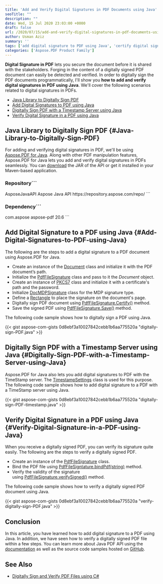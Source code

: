 ```yaml
---
title: 'Add and Verify Digital Signatures in PDF Documents using Java'
seoTitle: ""
description: ""
date: Wed, 15 Jul 2020 23:03:00 +0000
draft: false
url: /2020/07/15/add-and-verify-digital-signatures-in-pdf-documents-using-java/
author: Usman Aziz
summary: ''
tags: ['add digital signature to PDF using Java', 'certify digital signature in PDF using Java', 'digitally sign PDF using Java', 'verify digitally signed PDF using Java']
categories: ['Aspose.PDF Product Family']
---
```


**Digital Signature in PDF** lets you secure the document before it is shared with the stakeholders. Forging in the content of a digitally signed PDF document can easily be detected and verified. In order to digitally sign the PDF documents programmatically, I'll show you **how to add and verify digital signatures in PDF using Java**. We'll cover the following scenarios related to digital signatures in PDFs.

*   [Java Library to Digitally Sign PDF][1]
*   [Add Digital Signatures to PDF using Java][2]
*   [Digitally Sign PDF with a Timestamp Server using Java][3]
*   [Verify Digital Signature in a PDF using Java][4]

## Java Library to Digitally Sign PDF {#Java-Library-to-Digitally-Sign-PDF}

For adding and verifying digital signatures in PDF, we'll be using [Aspose.PDF for Java][5]. Along with other PDF manipulation features, Aspose.PDF for Java lets you add and verify digital signatures in PDFs seamlessly. You can [download][6] the JAR of the API or get it installed in your Maven-based application.

### Repository```
<repository>
    <id>AsposeJavaAPI</id>
    <name>Aspose Java API</name>
    <url>https://repository.aspose.com/repo/</url>
</repository>
```

### Dependency```
<dependency>
    <groupId>com.aspose</groupId>
    <artifactId>aspose-pdf</artifactId>
    <version>20.6</version>
</dependency>
```

## Add Digital Signature to a PDF using Java {#Add-Digital-Signatures-to-PDF-using-Java}

The following are the steps to add a digital signature to a PDF document using Aspose.PDF for Java.

*   Create an instance of the [Document][7] class and initialize it with the PDF document’s path.
*   Initialize the [PdfFileSignature][8] class and pass to it the _Document_ object.
*   Create an instance of [PKCS7][9] class and initialize it with a certificate's path and the password.
*   Initialize [DocMDPSignature][10] class for the MDP signature type.
*   Define a [Rectangle][11] to place the signature on the document's page.
*   Digitally sign PDF document using [PdfFileSignature.Certify()][12] method.
*   Save the signed PDF using [PdfFileSignature.Save()][13] method.

The following code sample shows how to digitally sign a PDF using Java.

{{< gist aspose-com-gists 0d8ebf3a10027842cebb1b6aa775520a "digitally-sign-PDF.java" >}}

## Digitally Sign PDF with a Timestamp Server using Java {#Digitally-Sign-PDF-with-a-Timestamp-Server-using-Java}

Aspose.PDF for Java also lets you add digital signatures to PDF with the TimeStamp server. The [TimestampSettings][14] class is used for this purpose. The following code sample shows how to add digital signature to a PDF with a TimeStamp server using Java.

{{< gist aspose-com-gists 0d8ebf3a10027842cebb1b6aa775520a "digitally-sign-PDF-timestamp.java" >}}

## Verify Digital Signature in a PDF using Java {#Verify-Digital-Signature-in-a-PDF-using-Java}

When you receive a digitally signed PDF, you can verify its signature quite easily. The following are the steps to verify a digitally signed PDF.

*   Create an instance of the [PdfFileSignature][15] class.
*   Bind the PDF file using [PdfFileSigntature.bindPdf(string)][16] method.
*   Verify the validity of the signature using [PdfFileSignature.verifySigned()][17] method.

The following code sample shows how to verify a digitally signed PDF document using Java.

{{< gist aspose-com-gists 0d8ebf3a10027842cebb1b6aa775520a "verify-digitally-sign-PDF.java" >}}

## Conclusion

In this article, you have learned how to add digital signature to a PDF using Java. In addition, we have seen how to verify a digitally signed PDF file within a few steps. You can learn more about Java PDF API using the [documentation][18] as well as the source code samples hosted on [GitHub][19].

## See Also

*   [Digitally Sign and Verify PDF Files using C#][20]




[1]: #Java-Library-to-Digitally-Sign-PDF
[2]: #Add-Digital-Signatures-to-PDF-using-Java
[3]: #Digitally-Sign-PDF-with-a-Timestamp-Server-using-Java
[4]: #Verify-Digital-Signature-in-a-PDF-using-Java
[5]: https://products.aspose.com/pdf
[6]: https://downloads.aspose.com/pdf/java
[7]: https://apireference.aspose.com/pdf/java/com.aspose.pdf/Document
[8]: https://apireference.aspose.com/pdf/java/com.aspose.pdf.facades/PdfFileSignature
[9]: https://apireference.aspose.com/pdf/java/com.aspose.pdf/PKCS7
[10]: https://apireference.aspose.com/pdf/java/com.aspose.pdf/DocMDPSignature
[11]: https://apireference.aspose.com/pdf/java/com.aspose.pdf.drawing/Rectangle
[12]: https://apireference.aspose.com/pdf/java/com.aspose.pdf.facades/PdfFileSignature#certify-int-java.lang.String-java.lang.String-java.lang.String-boolean-java.awt.Rectangle-com.aspose.pdf.DocMDPSignature-
[13]: https://apireference.aspose.com/pdf/java/com.aspose.pdf.facades/PdfFileSignature#save-java.lang.String-
[14]: https://apireference.aspose.com/pdf/java/com.aspose.pdf/TimestampSettings
[15]: https://apireference.aspose.com/pdf/java/com.aspose.pdf.facades/PdfFileSignature
[16]: https://apireference.aspose.com/pdf/java/com.aspose.pdf.facades/PdfFileSignature#bindPdf-java.lang.String-
[17]: https://apireference.aspose.com/pdf/java/com.aspose.pdf.facades/PdfFileSignature#verifySigned-java.lang.String-
[18]: https://docs.aspose.com/display/pdfjava/Home
[19]: https://github.com/aspose-pdf/Aspose.PDF-for-Java
[20]: https://blog.aspose.com/2020/02/25/digitally-sign-pdf-documents-verify-digital-signatures-in-csharp-net/





